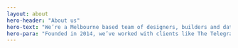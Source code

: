 ```yaml
---
layout: about
hero-header: "About us"
hero-text: "We’re a Melbourne based team of designers, builders and data driven optimisers"
hero-para: "Founded in 2014, we’ve worked with clients like The Telegraph, EE, Kmart to improve their websites and apps to make them easier to use, more intutive and more profitable."
---
```


